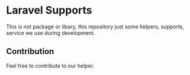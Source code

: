 # Laravel Supports
This is not package or libary, this repository just some helpers, supports, service we use during development.

## Contribution
Feel free to contribute to our helper.
